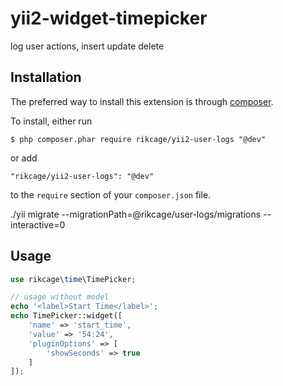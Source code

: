 yii2-widget-timepicker
======================

log user actions, insert update delete

## Installation

The preferred way to install this extension is through [composer](http://getcomposer.org/download/).

To install, either run

```
$ php composer.phar require rikcage/yii2-user-logs "@dev"
```

or add

```
"rikcage/yii2-user-logs": "@dev"
```

to the ```require``` section of your `composer.json` file.

./yii migrate --migrationPath=@rikcage/user-logs/migrations --interactive=0


## Usage

```php
use rikcage\time\TimePicker;

// usage without model
echo '<label>Start Time</label>';
echo TimePicker::widget([
	'name' => 'start_time', 
	'value' => '54:24',
	'pluginOptions' => [
		'showSeconds' => true
	]
]);
```
